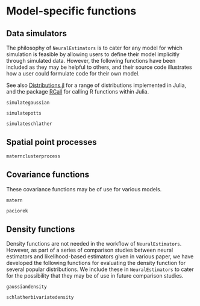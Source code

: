 # Model-specific functions


## Data simulators

The philosophy of `NeuralEstimators` is to cater for any model for which simulation is feasible by allowing users to define their model implicitly through simulated data. However, the following functions have been included as they may be helpful to others, and their source code illustrates how a user could formulate code for their own model.

See also [Distributions.jl](https://juliastats.org/Distributions.jl/stable/) for a range of distributions implemented in Julia, and the package [RCall](https://juliainterop.github.io/RCall.jl/stable/) for calling R functions within Julia. 

```@docs
simulategaussian

simulatepotts

simulateschlather
```

## Spatial point processes

```@docs
maternclusterprocess
```

## Covariance functions

These covariance functions may be of use for various models.

```@docs
matern

paciorek
```


## Density functions

Density functions are not needed in the workflow of `NeuralEstimators`. However, as part of a series of comparison studies between neural estimators and likelihood-based estimators given in various paper, we have developed the following functions for evaluating the density function for several popular distributions. We include these in `NeuralEstimators` to cater for the possibility that they may be of use in future comparison studies.

```@docs
gaussiandensity

schlatherbivariatedensity
```
